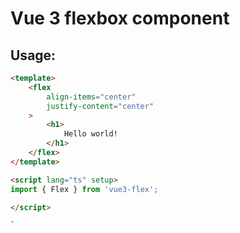 # Vue 3 flexbox component

## Usage:
```html
<template>
    <flex
        align-items="center"
        justify-content="center"
    >
        <h1>
            Hello world!
        </h1>
    </flex>
</template>

<script lang="ts" setup>
import { Flex } from 'vue3-flex';

</script>

`